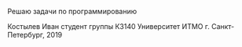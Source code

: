 Решаю задачи по программированию

Костылев Иван
студент группы К3140 Университет ИТМО
г. Санкт-Петербург, 2019
